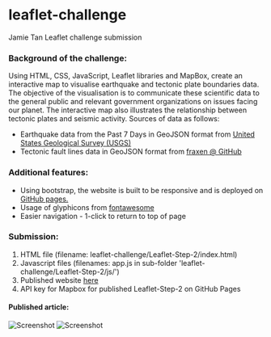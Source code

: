 # leaflet-challenge
 Jamie Tan Leaflet challenge submission

### Background of the challenge:

Using HTML, CSS, JavaScript, Leaflet libraries and MapBox, create an interactive map to visualise earthquake and tectonic plate boundaries data. The objective of the visualisation is to communicate these scientific data to the general public and relevant government organizations on issues facing our planet. The interactive map also illustrates the relationship between tectonic plates and seismic activity. Sources of data as follows:
* Earthquake data from the Past 7 Days in GeoJSON format from [United States Geological Survey (USGS)](https://earthquake.usgs.gov/earthquakes/feed/v1.0/geojson.php)
* Tectonic fault lines data in GeoJSON format from [fraxen @ GitHub](https://github.com/fraxen/tectonicplates)

### Additional features:
* Using bootstrap, the website is built to be responsive and is deployed on [GitHub pages.](https://jamie-gihu.github.io/leaflet-challenge/Leaflet-Step-2/)
* Usage of glyphicons from [fontawesome](https://fontawesome.com/)
* Easier navigation - 1-click to return to top of page

### Submission:
1. HTML file (filename: leaflet-challenge/Leaflet-Step-2/index.html)
2. Javascript files (filenames: app.js in sub-folder 'leaflet-challenge/Leaflet-Step-2/js/')
3. Published website [here](https://jamie-gihu.github.io/leaflet-challenge/Leaflet-Step-2/)
4. API key for Mapbox for published Leaflet-Step-2 on GitHub Pages

#### Published article:
![Screenshot](/D3-data-journalism/assets/images/Fig1.gif)
![Screenshot](/D3-data-journalism/assets/images/Fig2.GIF)